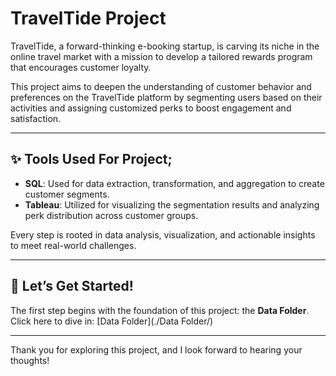 # TravelTide Project

TravelTide, a forward-thinking e-booking startup, is carving its niche in the online travel market with a mission to develop a tailored rewards program that encourages customer loyalty.

This project aims to deepen the understanding of customer behavior and preferences on the TravelTide platform by segmenting users based on their activities and assigning customized perks to boost engagement and satisfaction.

---

## ✨ Tools Used For Project;
- **SQL**: Used for data extraction, transformation, and aggregation to create customer segments.
- **Tableau**: Utilized for visualizing the segmentation results and analyzing perk distribution across customer groups.

Every step is rooted in data analysis, visualization, and actionable insights to meet real-world challenges.

---

## 🚀 Let’s Get Started!  
The first step begins with the foundation of this project: the **Data Folder**.  
Click here to dive in: [Data Folder](./Data Folder/)

---


Thank you for exploring this project, and I look forward to hearing your thoughts!

